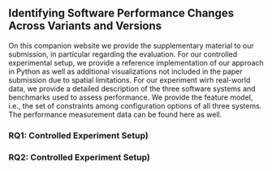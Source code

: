 ## Identifying Software Performance Changes Across Variants and Versions
On this companion website we provide the supplementary material to our submission, in particular regarding the evaluation. For our controlled experimental setup, we provide a reference implementation of our approach in Python as well as additional visualizations not included in the paper submission due to spatial limitations. For our experiment wirh real-world data, we provide a detailed description of the three software systems and benchmarks used to assess performance. We provide the feature model, i.e., the set of constraints among configuration options of all three systems. The performance measurement data can be found here as well.

### RQ1: Controlled Experiment Setup)

### RQ2: Controlled Experiment Setup)
